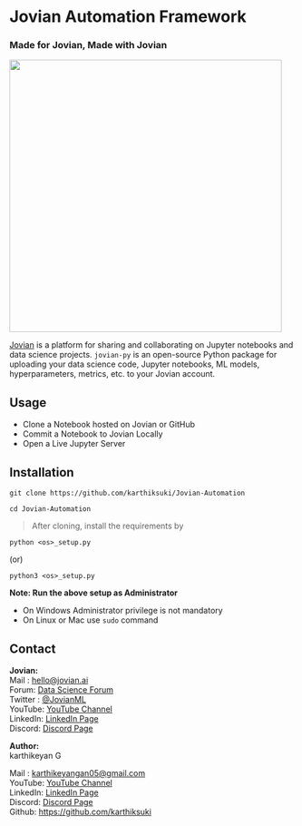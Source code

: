 # Jovian Automation Framework 

### Made for Jovian, Made with Jovian

<img src="https://github.com/JovianML/jovian-py/blob/master/docs/jovian_horizontal_logo.svg" width="480">

[Jovian](https://www.jovian.ai?utm_source) is a platform for sharing and collaborating on Jupyter notebooks and data science projects. `jovian-py` is an open-source Python package for uploading your data science code, Jupyter notebooks, ML models, hyperparameters, metrics, etc. to your Jovian account.

## Usage

- Clone a Notebook hosted on Jovian or GitHub 
- Commit a Notebook to Jovian Locally
- Open a Live Jupyter Server  

## Installation

```
git clone https://github.com/karthiksuki/Jovian-Automation
```
```
cd Jovian-Automation 
```
> After cloning, install the requirements by

```
python <os>_setup.py
```
(or)
```
python3 <os>_setup.py
```

**Note: Run the above setup as Administrator**
- On Windows Administrator privilege is not mandatory 
- On Linux or Mac use `sudo` command 

## Contact

**Jovian:**
<br/>
Mail : hello@jovian.ai
<br/>
Forum: [Data Science Forum](https://jovian.ai/forum/)
<br/>
Twitter : [@JovianML](https://twitter.com/JovianML)
<br/>
YouTube: [YouTube Channel](https://www.youtube.com/jovianml)
<br/>
LinkedIn: [LinkedIn Page](https://www.linkedin.com/company/jovianml/)
<br/>
Discord: [Discord Page](https://discord.com/invite/wEfFRDMc34)

**Author:** <br/>
karthikeyan G

Mail : karthikeyangan05@gmail.com
<br/>
YouTube: [YouTube Channel](https://www.youtube.com/channel/UCYD196-LSX3aOajrgxj4Vow) 
<br/>
LinkedIn: [LinkedIn Page](https://www.linkedin.com/in/karthikeyan-g7/)
<br/>
Discord: [Discord Page](https://discord.gg/WggSnRv6r7)
<br/>
Github: https://github.com/karthiksuki


